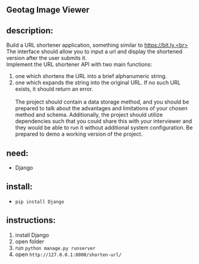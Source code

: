 ## Geotag Image Viewer

## description:
Build a URL shortener application, something similar to https://bit.ly.<br>
The interface should allow you to input a url and display the shortened version after the user submits it.<br>
Implement the URL shortener API with two main functions:
1. one which shortens the URL into a brief alphanumeric string.
2. one which expands the string into the original URL. If no such URL exists, it should return an error.
<br><br>
The project should contain a data storage method, and you should be prepared to talk about the
advantages and limitations of your chosen method and schema. Additionally, the project should
utilize dependencies such that you could share this with your interviewer and they would be able
to run it without additional system configuration. Be prepared to demo a working version of the
project.

## need: 
- Django

## install:
- `pip install Django`
  
## instructions: 
1. install Django
2. open folder
3. run `python manage.py runserver`
4. open `http://127.0.0.1:8000/shorten-url/`

